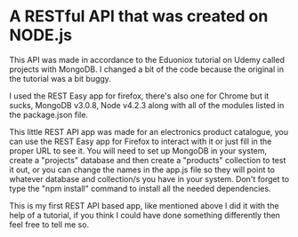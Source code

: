 # A RESTful API that was created on NODE.js

This API was made in accordance to the Eduoniox tutorial on Udemy called projects with MongoDB.
I changed a bit of the code because the original in the tutorial was a bit buggy.

I used the REST Easy app for firefox, there's also one for Chrome but it sucks, MongoDB v3.0.8, Node v4.2.3 along with all of the modules listed in the package.json file.

This little REST API app was made for an electronics product catalogue, you can use the REST Easy app for Firefox to interact with it or just fill in the proper URL to see it.
You will need to set up MongoDB in your system, create a "projects" database and then create a "products" collection to test it out, or you can change the names in the app.js file so they will point to whatever database and collection/s you have in your system.
Don't forget to type the "npm install" command to install all the needed dependencies.

This is my first REST API based app, like mentioned above I did it with the help of a tutorial, if you think I could have done something differently then feel free to tell me so.

